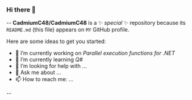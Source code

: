 ### Hi there 👋

--
**CadmiumC48/CadmiumC48** is a ✨ _special_ ✨ repository because its `README.md` (this file) appears on `MY` GitHub profile.

Here are some ideas to get you started:

- 🔭 I’m currently working on *Parallel execution functions for .NET*
- 🌱 I’m currently learning *Q#*
- 🤔 I’m looking for help with ...
- 💬 Ask me about ...
- 📫 How to reach me: ...

--
